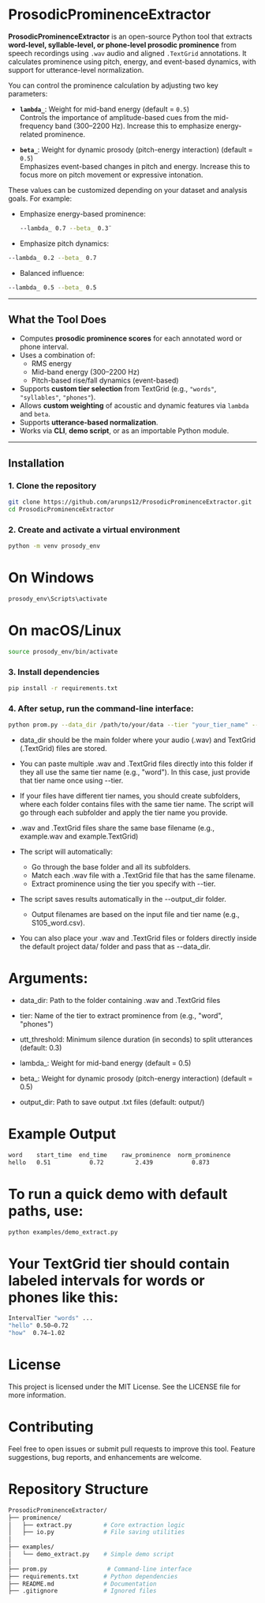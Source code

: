 # ProsodicProminenceExtractor

**ProsodicProminenceExtractor** is an open-source Python tool that extracts **word-level, syllable-level, or phone-level prosodic prominence** from speech recordings using `.wav` audio and aligned `.TextGrid` annotations. It calculates prominence using pitch, energy, and event-based dynamics, with support for utterance-level normalization.

You can control the prominence calculation by adjusting two key parameters:

- **`lambda_`**: Weight for mid-band energy (default = `0.5`)  
  Controls the importance of amplitude-based cues from the mid-frequency band (300–2200 Hz). Increase this to emphasize energy-related prominence.

- **`beta_`**: Weight for dynamic prosody (pitch-energy interaction) (default = `0.5`)  
  Emphasizes event-based changes in pitch and energy. Increase this to focus more on pitch movement or expressive intonation.

These values can be customized depending on your dataset and analysis goals. For example:

- Emphasize energy-based prominence:
  ```bash
  --lambda_ 0.7 --beta_ 0.3¨
  ```
- Emphasize pitch dynamics:
 ```bash
--lambda_ 0.2 --beta_ 0.7
  ```
- Balanced influence:
 ```bash
--lambda_ 0.5 --beta_ 0.5
  ```

---

## What the Tool Does

- Computes **prosodic prominence scores** for each annotated word or phone interval.
- Uses a combination of:
  - RMS energy
  - Mid-band energy (300–2200 Hz)
  - Pitch-based rise/fall dynamics (event-based)
- Supports **custom tier selection** from TextGrid (e.g., `"words"`, `"syllables"`,  `"phones"`).
- Allows **custom weighting** of acoustic and dynamic features via `lambda` and `beta`.
- Supports **utterance-based normalization**.
- Works via **CLI**, **demo script**, or as an importable Python module.

---

## Installation

### 1. Clone the repository

```bash
git clone https://github.com/arunps12/ProsodicProminenceExtractor.git
cd ProsodicProminenceExtractor
```

### 2. Create and activate a virtual environment
```bash
python -m venv prosody_env
```
# On Windows
```bash
prosody_env\Scripts\activate
```
# On macOS/Linux
```bash
source prosody_env/bin/activate
```

### 3. Install dependencies
```bash
pip install -r requirements.txt
```

### 4. After setup, run the command-line interface:
```bash
python prom.py --data_dir /path/to/your/data --tier "your_tier_name" --lambda_ 0.5 --beta_ 0.5 --output_dir /path/to/your/output
```
- data_dir should be the main folder where your audio (.wav) and TextGrid (.TextGrid) files are stored.

- You can paste multiple .wav and .TextGrid files directly into this folder if they all use the same tier name (e.g., "word"). In this case, just provide that tier name once using --tier.

- If your files have different tier names, you should create subfolders, where each folder contains files with the same tier name. The script will go through each subfolder and apply the tier name you provide.

- .wav and .TextGrid files share the same base filename (e.g., example.wav and example.TextGrid)

- The script will automatically:
  -  Go through the base folder and all its subfolders.
  -  Match each .wav file with a .TextGrid file that has the same filename.
  -  Extract prominence using the tier you specify with --tier.

- The script saves results automatically in the --output_dir folder.
  -  Output filenames are based on the input file and tier name (e.g., S105_word.csv).

- You can also place your .wav and .TextGrid files or folders directly inside the default project data/ folder and pass that as --data_dir.

# Arguments:

- data_dir: Path to the folder containing .wav and .TextGrid files 

- tier: Name of the tier to extract prominence from (e.g., "word", "phones")

- utt_threshold:    Minimum silence duration (in seconds) to split utterances (default: 0.3)

- lambda_:  Weight for mid-band energy (default = 0.5)

- beta_:    Weight for dynamic prosody (pitch-energy interaction) (default = 0.5)

- output_dir:   Path to save output .txt files (default: output/)

# Example Output
```bash
word	start_time	end_time	raw_prominence	norm_prominence
hello	0.51	       0.72	        2.439	        0.873
```
# To run a quick demo with default paths, use:
```bash
python examples/demo_extract.py
```
# Your TextGrid tier should contain labeled intervals for words or phones like this:
```bash
IntervalTier "words" ...
"hello" 0.50–0.72
"how"  0.74–1.02
```
# License
This project is licensed under the MIT License. See the LICENSE file for more information.

# Contributing
Feel free to open issues or submit pull requests to improve this tool. Feature suggestions, bug reports, and enhancements are welcome.

# Repository Structure
```bash
ProsodicProminenceExtractor/
├── prominence/
│   ├── extract.py         # Core extraction logic
│   ├── io.py              # File saving utilities
│
├── examples/
│   └── demo_extract.py    # Simple demo script
│
├── prom.py                 # Command-line interface
├── requirements.txt       # Python dependencies
├── README.md              # Documentation
├── .gitignore             # Ignored files
```